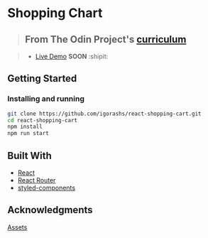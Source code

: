 # Shopping Chart

> ## From The Odin Project's [curriculum](https://www.theodinproject.com/lessons/shopping-chart)

> - [Live Demo]() **SOON** :shipit:

## Getting Started

### Installing and running

```bash
git clone https://github.com/igorashs/react-shopping-cart.git
cd react-shopping-cart
npm install
npm run start
```

## Built With

- [React](https://reactjs.org/)
- [React Router](https://reactrouter.com/web/guides/quick-start)
- [styled-components](https://styled-components.com/)

## Acknowledgments

[Assets](https://raventale.itch.io/daily-doodles-pixelart-asset-pack)
